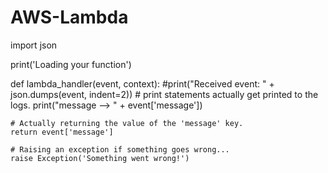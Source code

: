 # AWS-Lambda

import json

print('Loading your function')

def lambda_handler(event, context):
    #print("Received event: " + json.dumps(event, indent=2))
    # print statements actually get printed to the logs.
    print("message --> " + event['message'])

    # Actually returning the value of the 'message' key.
    return event['message']

    # Raising an exception if something goes wrong...
    raise Exception('Something went wrong!')
